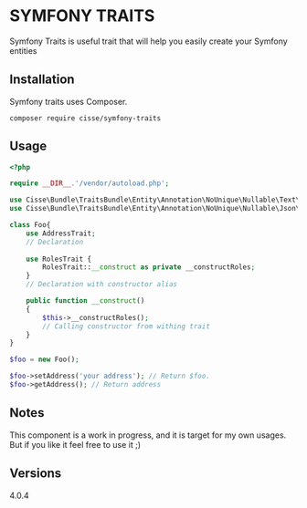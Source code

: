SYMFONY TRAITS
===============

Symfony Traits is useful trait that will help you easily create your Symfony entities

## Installation

Symfony traits uses Composer.

```
composer require cisse/symfony-traits
```

## Usage

```php
<?php

require __DIR__.'/vendor/autoload.php';

use Cisse\Bundle\TraitsBundle\Entity\Annotation\NoUnique\Nullable\Text\AddressTrait;
use Cisse\Bundle\TraitsBundle\Entity\Annotation\NoUnique\Nullable\Json\RolesTrait;

class Foo{
    use AddressTrait;
    // Declaration
    
    use RolesTrait {
        RolesTrait::__construct as private __constructRoles;
    }
    // Declaration with constructor alias

    public function __construct()
    {
        $this->__constructRoles();
        // Calling constructor from withing trait
    }
}

$foo = new Foo();

$foo->setAddress('your address'); // Return $foo.
$foo->getAddress(); // Return address

```

## Notes

This component is a work in progress, and it is target for my own usages. But if you like it feel free to use it ;)

## Versions

4.0.4